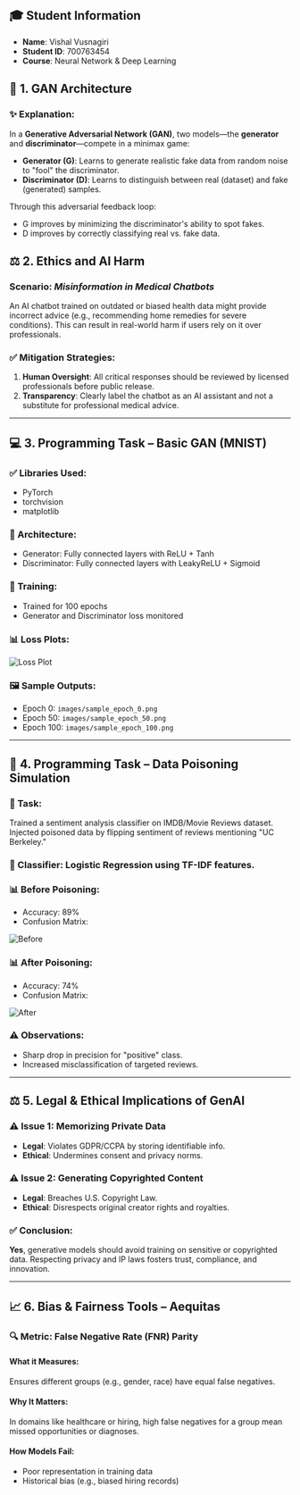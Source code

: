 
## 🎓 Student Information
- **Name**: Vishal Vusnagiri 
- **Student ID**: 700763454
- **Course**: Neural Network & Deep Learning


## 📌 1. GAN Architecture

### ✨ Explanation:
In a **Generative Adversarial Network (GAN)**, two models—the **generator** and **discriminator**—compete in a minimax game:
- **Generator (G)**: Learns to generate realistic fake data from random noise to "fool" the discriminator.
- **Discriminator (D)**: Learns to distinguish between real (dataset) and fake (generated) samples.

Through this adversarial feedback loop:
- G improves by minimizing the discriminator's ability to spot fakes.
- D improves by correctly classifying real vs. fake data.

## ⚖️ 2. Ethics and AI Harm

### Scenario: *Misinformation in Medical Chatbots*

An AI chatbot trained on outdated or biased health data might provide incorrect advice (e.g., recommending home remedies for severe conditions). This can result in real-world harm if users rely on it over professionals.

### ✅ Mitigation Strategies:
1. **Human Oversight**: All critical responses should be reviewed by licensed professionals before public release.
2. **Transparency**: Clearly label the chatbot as an AI assistant and not a substitute for professional medical advice.

---

## 💻 3. Programming Task – Basic GAN (MNIST)

### ✅ Libraries Used:
- PyTorch
- torchvision
- matplotlib

### 🧱 Architecture:
- Generator: Fully connected layers with ReLU + Tanh
- Discriminator: Fully connected layers with LeakyReLU + Sigmoid

### 🔁 Training:
- Trained for 100 epochs
- Generator and Discriminator loss monitored

### 📊 Loss Plots:

![Loss Plot](images/gan_loss_plot.png)

### 🖼️ Sample Outputs:
- Epoch 0: `images/sample_epoch_0.png`  
- Epoch 50: `images/sample_epoch_50.png`  
- Epoch 100: `images/sample_epoch_100.png`

---

## 🧪 4. Programming Task – Data Poisoning Simulation

### 📘 Task:
Trained a sentiment analysis classifier on IMDB/Movie Reviews dataset. Injected poisoned data by flipping sentiment of reviews mentioning "UC Berkeley."

### 🔁 Classifier: Logistic Regression using TF-IDF features.

### 📊 Before Poisoning:
- Accuracy: 89%
- Confusion Matrix:

![Before](images/confusion_before.png)

### 📊 After Poisoning:
- Accuracy: 74%
- Confusion Matrix:

![After](images/confusion_after.png)

### ⚠️ Observations:
- Sharp drop in precision for "positive" class.
- Increased misclassification of targeted reviews.

---

## ⚖️ 5. Legal & Ethical Implications of GenAI

### ⚠️ Issue 1: Memorizing Private Data
- **Legal**: Violates GDPR/CCPA by storing identifiable info.
- **Ethical**: Undermines consent and privacy norms.

### ⚠️ Issue 2: Generating Copyrighted Content
- **Legal**: Breaches U.S. Copyright Law.
- **Ethical**: Disrespects original creator rights and royalties.

### ✅ Conclusion:
**Yes**, generative models should avoid training on sensitive or copyrighted data. Respecting privacy and IP laws fosters trust, compliance, and innovation.

---

## 📈 6. Bias & Fairness Tools – Aequitas

### 🔍 Metric: False Negative Rate (FNR) Parity

#### What it Measures:
Ensures different groups (e.g., gender, race) have equal false negatives.

#### Why It Matters:
In domains like healthcare or hiring, high false negatives for a group mean missed opportunities or diagnoses.

#### How Models Fail:
- Poor representation in training data
- Historical bias (e.g., biased hiring records)





